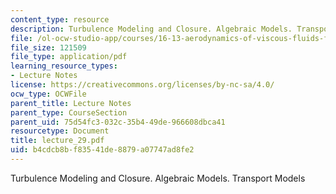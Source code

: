 ```yaml
---
content_type: resource
description: Turbulence Modeling and Closure. Algebraic Models. Transport Models
file: /ol-ocw-studio-app/courses/16-13-aerodynamics-of-viscous-fluids-fall-2003/b4cdcb8bf83541de8879a07747ad8fe2_lecture_29.pdf
file_size: 121509
file_type: application/pdf
learning_resource_types:
- Lecture Notes
license: https://creativecommons.org/licenses/by-nc-sa/4.0/
ocw_type: OCWFile
parent_title: Lecture Notes
parent_type: CourseSection
parent_uid: 75d54fc3-032c-35b4-49de-966608dbca41
resourcetype: Document
title: lecture_29.pdf
uid: b4cdcb8b-f835-41de-8879-a07747ad8fe2
---
```

Turbulence Modeling and Closure. Algebraic Models. Transport Models